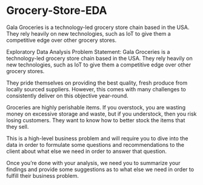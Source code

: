 # Grocery-Store-EDA
Gala Groceries is a technology-led grocery store chain based in the USA. They rely heavily on new technologies, such as IoT to give them a competitive edge over other grocery stores. 

Exploratory Data Analysis
Problem Statement:
Gala Groceries is a technology-led grocery store chain based in the USA. They rely heavily on new technologies, such as IoT to give them a competitive edge over other grocery stores.

They pride themselves on providing the best quality, fresh produce from locally sourced suppliers. However, this comes with many challenges to consistently deliver on this objective year-round.

Groceries are highly perishable items. If you overstock, you are wasting money on excessive storage and waste, but if you understock, then you risk losing customers. They want to know how to better stock the items that they sell.

This is a high-level business problem and will require you to dive into the data in order to formulate some questions and recommendations to the client about what else we need in order to answer that question.

Once you’re done with your analysis, we need you to summarize your findings and provide some suggestions as to what else we need in order to fulfill their business problem.
